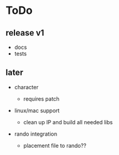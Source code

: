 # ToDo


## release v1

- docs
- tests

## later

- character
  - requires patch

- linux/mac support
  - clean up IP and build all needed libs

- rando integration
  - placement file to rando??
